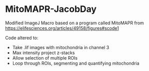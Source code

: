 # MitoMAPR-JacobDay
Modified ImageJ Macro based on a program called MitoMAPR from https://elifesciences.org/articles/49158/figures#scode1

Code altered to:
- Take .lif images with mitochondria in channel 3
- Max intensity project z-stacks
- Allow selection of multiple ROIs
- Loop through ROIs, segmenting and quantifying mitochondria 
